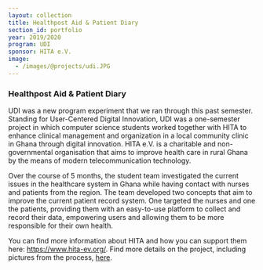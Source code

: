 ```yaml
---
layout: collection
title: Healthpost Aid & Patient Diary
section_id: portfolio
year: 2019/2020
program: UDI
sponsor: HITA e.V.
image:
  - /images/@projects/udi.JPG
---
```


### Healthpost Aid & Patient Diary


UDI was a new program experiment that we ran through this past semester.
Standing for User-Centered Digital Innovation, UDI was a one-semester project in which computer science students worked together with HITA to enhance clinical management and organization in a local community clinic in Ghana through digital innovation.
HITA e.V. is a charitable and non-governmental organisation that aims to improve health care in rural Ghana by the means of modern telecommunication technology.

Over the course of 5 months, the student team investigated the current issues in the healthcare system in Ghana while having contact with nurses and patients from the region.
The team developed two concepts that aim to improve the current patient record system.
One targeted the nurses and one the patients, providing them with an easy-to-use platform to collect and record their data, empowering users and allowing them to be more responsible for their own health.

You can find more information about HITA and how you can support them here: https://www.hita-ev.org/. Find more details on the project, including pictures from the process, <a href="/files/HITA_Articles.pdf">here</a>. 
